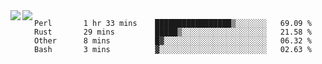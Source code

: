 <a href="https://github.com/anuraghazra/github-readme-stats">
  <img align="left" src="https://github-readme-stats.vercel.app/api?username=kfly8&count_private=true&show_icons=true&theme=calm" />
</a>
<a href="https://github.com/anuraghazra/github-readme-stats">
  <img align="left" src="https://github-readme-stats.vercel.app/api/top-langs/?username=kfly8&theme=calm&hide=HTML&exclude_repo=is3q-cr" />
</a>

<!--START_SECTION:waka-->
```text
Perl       1 hr 33 mins    █████████████████▒░░░░░░░   69.09 % 
Rust       29 mins         █████▒░░░░░░░░░░░░░░░░░░░   21.58 % 
Other      8 mins          █▓░░░░░░░░░░░░░░░░░░░░░░░   06.32 % 
Bash       3 mins          ▓░░░░░░░░░░░░░░░░░░░░░░░░   02.63 % 
```
<!--END_SECTION:waka-->
